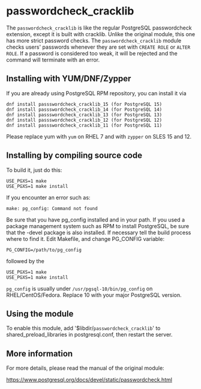 passwordcheck_cracklib
======================

The `passwordcheck_cracklib` is like the regular PostgreSQL passwordcheck 
extension, except it is built with cracklib. Unlike the original 
module, this one has more strict password checks. The 
`passwordcheck_cracklib` module checks users' passwords whenever they are 
set with `CREATE ROLE` or `ALTER ROLE`. If a password is considered too 
weak, it will be rejected and the command will terminate with an error. 


Installing with YUM/DNF/Zypper
------------------------------

If you are already using PostgreSQL RPM repository, you can install it 
via

```
dnf install passswordcheck_cracklib_15 (for PostgreSQL 15)
dnf install passswordcheck_cracklib_14 (for PostgreSQL 14)
dnf install passswordcheck_cracklib_13 (for PostgreSQL 13)
dnf install passswordcheck_cracklib_12 (for PostgreSQL 12)
dnf install passswordcheck_cracklib_11 (for PostgreSQL 11)

```
Please replace yum with `yum` on RHEL 7 and with `zypper` on SLES 15 and 12.


Installing by compiling source code
-----------------------------------

To build it, just do this:

```
USE_PGXS=1 make
USE_PGXS=1 make install
```

If you encounter an error such as:

```
make: pg_config: Command not found
```

Be sure that you have pg_config installed and in your path. If you used 
a package management system such as RPM to install PostgreSQL, be sure 
that the -devel package is also installed. If necessary tell the build 
process where to find it. Edit Makefile, and change PG_CONFIG variable:

```
PG_CONFIG=/path/to/pg_config
```

followed by the

```
USE_PGXS=1 make
USE_PGXS=1 make install
```

`pg_config` is usually under `/usr/pgsql-10/bin/pg_config` on 
RHEL/CentOS/Fedora. Replace 10 with your major PostgreSQL version.

Using the module
----------------

To enable this module, add '$libdir/`passwordcheck_cracklib`' to 
shared_preload_libraries in postgresql.conf, then restart the server.

More information
----------------

For more details, please read the manual of the original module:

https://www.postgresql.org/docs/devel/static/passwordcheck.html
